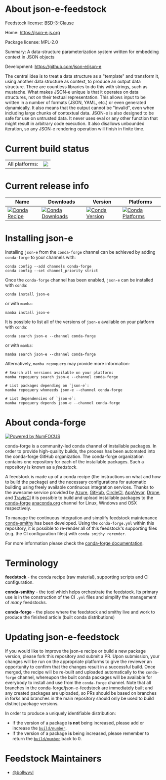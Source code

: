 About json-e-feedstock
======================

Feedstock license: [BSD-3-Clause](https://github.com/conda-forge/json-e-feedstock/blob/main/LICENSE.txt)

Home: https://json-e.js.org

Package license: MPL-2.0

Summary: A data-structure parameterization system written for embedding context in JSON objects

Development: https://github.com/json-e/json-e

The central idea is to treat a data structure as a "template" and transform it, using another data structure as context, to produce an output data structure.
There are countless libraries to do this with strings, such as mustache. What makes JSON-e unique is that it operates on data structures, not on their textual representation. This allows input to be written in a number of formats (JSON, YAML, etc.) or even generated dynamically. It also means that the output cannot be "invalid", even when including large chunks of contextual data.
JSON-e is also designed to be safe for use on untrusted data. It never uses eval or any other function that might result in arbitrary code execution. It also disallows unbounded iteration, so any JSON-e rendering operation will finish in finite time.


Current build status
====================


<table><tr><td>All platforms:</td>
    <td>
      <a href="https://dev.azure.com/conda-forge/feedstock-builds/_build/latest?definitionId=7364&branchName=main">
        <img src="https://dev.azure.com/conda-forge/feedstock-builds/_apis/build/status/json-e-feedstock?branchName=main">
      </a>
    </td>
  </tr>
</table>

Current release info
====================

| Name | Downloads | Version | Platforms |
| --- | --- | --- | --- |
| [![Conda Recipe](https://img.shields.io/badge/recipe-json--e-green.svg)](https://anaconda.org/conda-forge/json-e) | [![Conda Downloads](https://img.shields.io/conda/dn/conda-forge/json-e.svg)](https://anaconda.org/conda-forge/json-e) | [![Conda Version](https://img.shields.io/conda/vn/conda-forge/json-e.svg)](https://anaconda.org/conda-forge/json-e) | [![Conda Platforms](https://img.shields.io/conda/pn/conda-forge/json-e.svg)](https://anaconda.org/conda-forge/json-e) |

Installing json-e
=================

Installing `json-e` from the `conda-forge` channel can be achieved by adding `conda-forge` to your channels with:

```
conda config --add channels conda-forge
conda config --set channel_priority strict
```

Once the `conda-forge` channel has been enabled, `json-e` can be installed with `conda`:

```
conda install json-e
```

or with `mamba`:

```
mamba install json-e
```

It is possible to list all of the versions of `json-e` available on your platform with `conda`:

```
conda search json-e --channel conda-forge
```

or with `mamba`:

```
mamba search json-e --channel conda-forge
```

Alternatively, `mamba repoquery` may provide more information:

```
# Search all versions available on your platform:
mamba repoquery search json-e --channel conda-forge

# List packages depending on `json-e`:
mamba repoquery whoneeds json-e --channel conda-forge

# List dependencies of `json-e`:
mamba repoquery depends json-e --channel conda-forge
```


About conda-forge
=================

[![Powered by
NumFOCUS](https://img.shields.io/badge/powered%20by-NumFOCUS-orange.svg?style=flat&colorA=E1523D&colorB=007D8A)](https://numfocus.org)

conda-forge is a community-led conda channel of installable packages.
In order to provide high-quality builds, the process has been automated into the
conda-forge GitHub organization. The conda-forge organization contains one repository
for each of the installable packages. Such a repository is known as a *feedstock*.

A feedstock is made up of a conda recipe (the instructions on what and how to build
the package) and the necessary configurations for automatic building using freely
available continuous integration services. Thanks to the awesome service provided by
[Azure](https://azure.microsoft.com/en-us/services/devops/), [GitHub](https://github.com/),
[CircleCI](https://circleci.com/), [AppVeyor](https://www.appveyor.com/),
[Drone](https://cloud.drone.io/welcome), and [TravisCI](https://travis-ci.com/)
it is possible to build and upload installable packages to the
[conda-forge](https://anaconda.org/conda-forge) [anaconda.org](https://anaconda.org/)
channel for Linux, Windows and OSX respectively.

To manage the continuous integration and simplify feedstock maintenance
[conda-smithy](https://github.com/conda-forge/conda-smithy) has been developed.
Using the ``conda-forge.yml`` within this repository, it is possible to re-render all of
this feedstock's supporting files (e.g. the CI configuration files) with ``conda smithy rerender``.

For more information please check the [conda-forge documentation](https://conda-forge.org/docs/).

Terminology
===========

**feedstock** - the conda recipe (raw material), supporting scripts and CI configuration.

**conda-smithy** - the tool which helps orchestrate the feedstock.
                   Its primary use is in the construction of the CI ``.yml`` files
                   and simplify the management of *many* feedstocks.

**conda-forge** - the place where the feedstock and smithy live and work to
                  produce the finished article (built conda distributions)


Updating json-e-feedstock
=========================

If you would like to improve the json-e recipe or build a new
package version, please fork this repository and submit a PR. Upon submission,
your changes will be run on the appropriate platforms to give the reviewer an
opportunity to confirm that the changes result in a successful build. Once
merged, the recipe will be re-built and uploaded automatically to the
`conda-forge` channel, whereupon the built conda packages will be available for
everybody to install and use from the `conda-forge` channel.
Note that all branches in the conda-forge/json-e-feedstock are
immediately built and any created packages are uploaded, so PRs should be based
on branches in forks and branches in the main repository should only be used to
build distinct package versions.

In order to produce a uniquely identifiable distribution:
 * If the version of a package **is not** being increased, please add or increase
   the [``build/number``](https://docs.conda.io/projects/conda-build/en/latest/resources/define-metadata.html#build-number-and-string).
 * If the version of a package **is** being increased, please remember to return
   the [``build/number``](https://docs.conda.io/projects/conda-build/en/latest/resources/define-metadata.html#build-number-and-string)
   back to 0.

Feedstock Maintainers
=====================

* [@bollwyvl](https://github.com/bollwyvl/)


